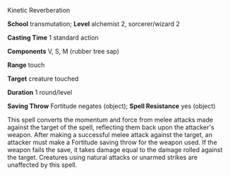 Kinetic Reverberation

**School** transmutation; **Level** alchemist 2, sorcerer/wizard 2

**Casting Time** 1 standard action

**Components** V, S, M (rubber tree sap)

**Range** touch

**Target** creature touched

**Duration** 1 round/level

**Saving Throw** Fortitude negates (object); **Spell Resistance** yes (object)

This spell converts the momentum and force from melee attacks made against the target of the spell, reflecting them back upon the attacker's weapon. After making a successful melee attack against the target, an attacker must make a Fortitude saving throw for the weapon used. If the weapon fails the save, it takes damage equal to the damage rolled against the target. Creatures using natural attacks or unarmed strikes are unaffected by this spell.

